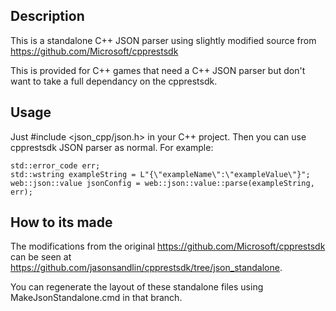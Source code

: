 ## Description

This is a standalone C++ JSON parser using slightly modified source from https://github.com/Microsoft/cpprestsdk
</p>
This is provided for C++ games that need a C++ JSON parser but don't want to take a full dependancy on the cpprestsdk.

## Usage

Just #include <json_cpp/json.h> in your C++ project.  Then you can use cpprestsdk JSON parser as normal.  For example:

    std::error_code err;
    std::wstring exampleString = L"{\"exampleName\":\"exampleValue\"}";
    web::json::value jsonConfig = web::json::value::parse(exampleString, err);
    
## How to its made

The modifications from the original https://github.com/Microsoft/cpprestsdk can be seen at https://github.com/jasonsandlin/cpprestsdk/tree/json_standalone.  
</p>
You can regenerate the layout of these standalone files using MakeJsonStandalone.cmd in that branch.


